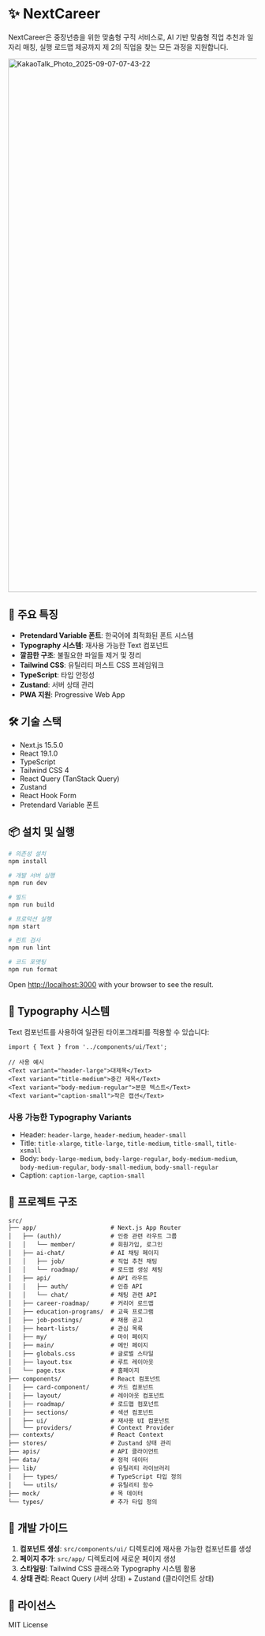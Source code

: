 # ✨ NextCareer

NextCareer은 중장년층을 위한 맞춤형 구직 서비스로,
AI 기반 맞춤형 직업 추천과 일자리 매칭, 실행 로드맵 제공까지
제 2의 직업을 찾는 모든 과정을 지원합니다.

<img width="1920" height="1080" alt="KakaoTalk_Photo_2025-09-07-07-43-22" src="https://github.com/user-attachments/assets/1985385d-edbc-4cfd-a730-66e3630b49a8" />

## 🚀 주요 특징

- **Pretendard Variable 폰트**: 한국어에 최적화된 폰트 시스템
- **Typography 시스템**: 재사용 가능한 Text 컴포넌트
- **깔끔한 구조**: 불필요한 파일들 제거 및 정리
- **Tailwind CSS**: 유틸리티 퍼스트 CSS 프레임워크
- **TypeScript**: 타입 안정성
- **Zustand**: 서버 상태 관리
- **PWA 지원**: Progressive Web App

## 🛠️ 기술 스택

- Next.js 15.5.0
- React 19.1.0
- TypeScript
- Tailwind CSS 4
- React Query (TanStack Query)
- Zustand
- React Hook Form
- Pretendard Variable 폰트

## 📦 설치 및 실행

```bash
# 의존성 설치
npm install

# 개발 서버 실행
npm run dev

# 빌드
npm run build

# 프로덕션 실행
npm start

# 린트 검사
npm run lint

# 코드 포맷팅
npm run format
```

Open [http://localhost:3000](http://localhost:3000) with your browser to see the result.

## 🎨 Typography 시스템

Text 컴포넌트를 사용하여 일관된 타이포그래피를 적용할 수 있습니다:

```tsx
import { Text } from '../components/ui/Text';

// 사용 예시
<Text variant="header-large">대제목</Text>
<Text variant="title-medium">중간 제목</Text>
<Text variant="body-medium-regular">본문 텍스트</Text>
<Text variant="caption-small">작은 캡션</Text>
```

### 사용 가능한 Typography Variants

- Header: `header-large`, `header-medium`, `header-small`
- Title: `title-xlarge`, `title-large`, `title-medium`, `title-small`, `title-xsmall`
- Body: `body-large-medium`, `body-large-regular`, `body-medium-medium`, `body-medium-regular`, `body-small-medium`, `body-small-regular`
- Caption: `caption-large`, `caption-small`

## 📁 프로젝트 구조

```
src/
├── app/                     # Next.js App Router
│   ├── (auth)/              # 인증 관련 라우트 그룹
│   │   └── member/          # 회원가입, 로그인
│   ├── ai-chat/             # AI 채팅 페이지
│   │   ├── job/             # 직업 추천 채팅
│   │   └── roadmap/         # 로드맵 생성 채팅
│   ├── api/                 # API 라우트
│   │   ├── auth/            # 인증 API
│   │   └── chat/            # 채팅 관련 API
│   ├── career-roadmap/      # 커리어 로드맵
│   ├── education-programs/  # 교육 프로그램
│   ├── job-postings/        # 채용 공고
│   ├── heart-lists/         # 관심 목록
│   ├── my/                  # 마이 페이지
│   ├── main/                # 메인 페이지
│   ├── globals.css          # 글로벌 스타일
│   ├── layout.tsx           # 루트 레이아웃
│   └── page.tsx             # 홈페이지
├── components/              # React 컴포넌트
│   ├── card-component/      # 카드 컴포넌트
│   ├── layout/              # 레이아웃 컴포넌트
│   ├── roadmap/             # 로드맵 컴포넌트
│   ├── sections/            # 섹션 컴포넌트
│   ├── ui/                  # 재사용 UI 컴포넌트
│   └── providers/           # Context Provider
├── contexts/                # React Context
├── stores/                  # Zustand 상태 관리
├── apis/                    # API 클라이언트
├── data/                    # 정적 데이터
├── lib/                     # 유틸리티 라이브러리
│   ├── types/               # TypeScript 타입 정의
│   └── utils/               # 유틸리티 함수
├── mock/                    # 목 데이터
└── types/                   # 추가 타입 정의
```

## 🎯 개발 가이드

1. **컴포넌트 생성**: `src/components/ui/` 디렉토리에 재사용 가능한 컴포넌트를 생성
2. **페이지 추가**: `src/app/` 디렉토리에 새로운 페이지 생성
3. **스타일링**: Tailwind CSS 클래스와 Typography 시스템 활용
4. **상태 관리**: React Query (서버 상태) + Zustand (클라이언트 상태)

## 📝 라이선스

MIT License

